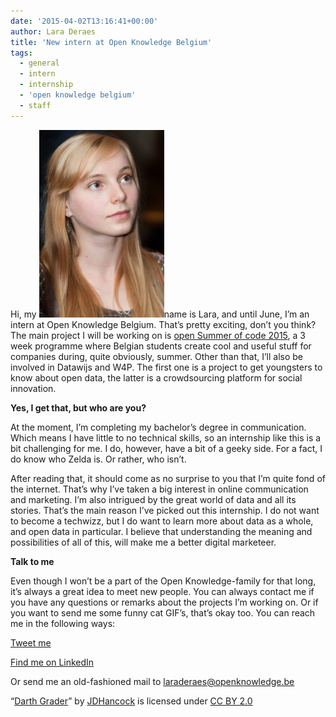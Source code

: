 ```yaml
---
date: '2015-04-02T13:16:41+00:00'
author: Lara Deraes
title: 'New intern at Open Knowledge Belgium'
tags:
  - general
  - intern
  - internship
  - 'open knowledge belgium'
  - staff
---
```


Hi, my ![fotoLinkedIn](fotoLinkedIn-200x300.png)name is Lara, and until June, I’m an intern at Open Knowledge Belgium. That’s pretty exciting, don’t you think? The main project I will be working on is [open Summer of code 2015](2015.summerofcode.be), a 3 week programme where Belgian students create cool and useful stuff for companies during, quite obviously, summer. Other than that, I’ll also be involved in Datawijs and W4P. The first one is a project to get youngsters to know about open data, the latter is a crowdsourcing platform for social innovation.

**Yes, I get that, but who are you?**

At the moment, I’m completing my bachelor’s degree in communication. Which means I have little to no technical skills, so an internship like this is a bit challenging for me. I do, however, have a bit of a geeky side. For a fact, I do know who Zelda is. Or rather, who isn’t.

After reading that, it should come as no surprise to you that I’m quite fond of the internet. That’s why I’ve taken a big interest in online communication and marketing. I’m also intrigued by the great world of data and all its stories. That’s the main reason I’ve picked out this internship. I do not want to become a techwizz, but I do want to learn more about data as a whole, and open data in particular. I believe that understanding the meaning and possibilities of all of this, will make me a better digital marketeer.

**Talk to me**

Even though I won’t be a part of the Open Knowledge-family for that long, it’s always a great idea to meet new people. You can always contact me if you have any questions or remarks about the projects I’m working on. Or if you want to send me some funny cat GIF’s, that’s okay too. You can reach me in the following ways:

[ Tweet me](https://twitter.com/LaraClaire_)

[Find me on LinkedIn](https://be.linkedin.com/in/laraderaes)

Or send me an old-fashioned mail to laraderaes@openknowledge.be

“[Darth Grader](https://www.flickr.com/photos/jdhancock/15455219752/in/photostream/)” by [JDHancock](https://www.flickr.com/photos/jdhancock/) is licensed under [CC BY 2.0](http://creativecommons.org/licenses/by/2.0/)
